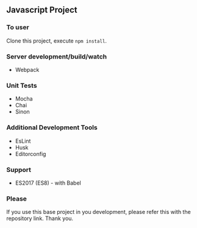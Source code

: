 ## Javascript Project

### To user
  Clone this project, execute `npm install`.

### Server development/build/watch
  * Webpack

### Unit Tests
  * Mocha
  * Chai
  * Sinon

### Additional Development Tools
  * EsLint
  * Husk
  * Editorconfig

### Support
  * ES2017 (ES8) - with Babel

### Please
  If you use this base project in you development, please refer this with the repository link. Thank you.

